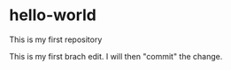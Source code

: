# hello-world
This is my first repository

This is my first brach edit.  I will then "commit" the change.
